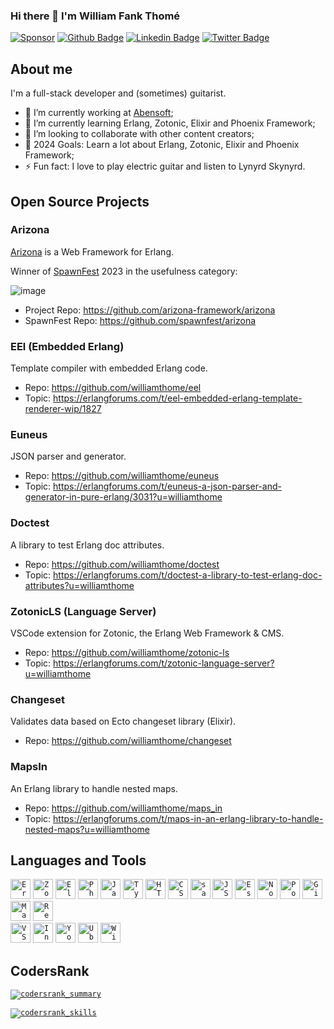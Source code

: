 ### Hi there 👋 I'm William Fank Thomé

[![Sponsor](https://img.shields.io/static/v1?label=Sponsor&message=%E2%9D%A4&logo=GitHub&color=%23fe8e86)](https://github.com/sponsors/williamthome)
[![Github Badge](https://img.shields.io/badge/-Github-000?style=flat-square&logo=Github&logoColor=white&link=https://github.com/williamthome)](https://github.com/williamthome)
[![Linkedin Badge](https://img.shields.io/badge/-LinkedIn-blue?style=flat-square&logo=Linkedin&logoColor=white&link=https://linkedin.com/in/williamthome/)](https://linkedin.com/in/williamthome/)
[![Twitter Badge](https://img.shields.io/badge/-Twitter-1ca0f1?style=flat-square&labelColor=1ca0f1&logo=twitter&logoColor=white&link=https://twitter.com/willegp88)](https://twitter.com/willegp88)

## About me

I'm a full-stack developer and (sometimes) guitarist.

- 🔭 I’m currently working at [Abensoft](https://abensoft.com.br/);
- 🌱 I’m currently learning Erlang, Zotonic, Elixir and Phoenix Framework;
- 👯 I’m looking to collaborate with other content creators;
- 🥅 2024 Goals: Learn a lot about Erlang, Zotonic, Elixir and Phoenix Framework;
- ⚡ Fun fact: I love to play electric guitar and listen to Lynyrd Skynyrd.

## Open Source Projects

### Arizona

[Arizona](https://github.com/arizona-framework/arizona) is a Web Framework for Erlang. 

Winner of [SpawnFest](https://spawnfest.org/) 2023 in the usefulness category:

![image](https://github.com/williamthome/williamthome/assets/35941533/27f3d1d7-3176-4ae4-982c-f9df27ce05cc)

- Project Repo: https://github.com/arizona-framework/arizona
- SpawnFest Repo: https://github.com/spawnfest/arizona

### EEl (Embedded Erlang)

Template compiler with embedded Erlang code.

- Repo: https://github.com/williamthome/eel
- Topic: https://erlangforums.com/t/eel-embedded-erlang-template-renderer-wip/1827

### Euneus

JSON parser and generator.

- Repo: https://github.com/williamthome/euneus
- Topic: https://erlangforums.com/t/euneus-a-json-parser-and-generator-in-pure-erlang/3031?u=williamthome

### Doctest

A library to test Erlang doc attributes.

- Repo: https://github.com/williamthome/doctest
- Topic: https://erlangforums.com/t/doctest-a-library-to-test-erlang-doc-attributes?u=williamthome

### ZotonicLS (Language Server)

VSCode extension for Zotonic, the Erlang Web Framework & CMS.

- Repo: https://github.com/williamthome/zotonic-ls
- Topic: https://erlangforums.com/t/zotonic-language-server?u=williamthome

### Changeset

Validates data based on Ecto changeset library (Elixir).

- Repo: https://github.com/williamthome/changeset

### MapsIn

An Erlang library to handle nested maps.

- Repo: https://github.com/williamthome/maps_in
- Topic: https://erlangforums.com/t/maps-in-an-erlang-library-to-handle-nested-maps?u=williamthome

## Languages and Tools

[<code><img alt="Erlang" width="32px" src="https://cdn.icon-icons.com/icons2/2415/PNG/32/erlang_original_logo_icon_146531.png" /></code>](https:/erlang.org/)
[<code><img alt="Zotonic" width="32px" src="https://pbs.twimg.com/profile_images/527670912/zotonic_twitter_400x400.png" /></code>](https://zotonic.com/)
[<code><img alt="Elixir" width="32px" src="https://cdn.icon-icons.com/icons2/2699/PNG/32/elixir_lang_logo_icon_169207.png" /></code>](https://elixir-lang.org/)
[<code><img alt="Phoenix Framework" width="32px" src="https://fullstackphoenix.com/images/phoenix-bcd92d6eab83c07e921cb06c8121321a.png?vsn=d" /></code>](https://phoenixframework.org/)
[<code><img alt="Javascript" width="32px" src="https://cdn.icon-icons.com/icons2/2415/PNG/32/javascript_original_logo_icon_146455.png" /></code>](https://developer.mozilla.org/en-US/docs/Web/JavaScript)
[<code><img alt="Typescript" width="32px" src="https://cdn.icon-icons.com/icons2/2415/PNG/32/typescript_original_logo_icon_146317.png"></code>](https://typescriptlang.org/)
[<code><img alt="HTML5" width="32px" src="https://cdn.icon-icons.com/icons2/844/PNG/32/HTML5_icon-icons.com_67090.png"></code>](https://developer.mozilla.org/en-US/docs/Web/HTML)
[<code><img alt="CSS3" width="32px" src="https://cdn.icon-icons.com/icons2/1488/PNG/32/5351-css3_102605.png"></code>](https://developer.mozilla.org/en-US/docs/Web/CSS)
[<code><img alt="sass" width="32px" src="https://cdn.icon-icons.com/icons2/2107/PNG/32/file_type_scss_icon_130177.png"></code>](https://sass-lang.com/)
[<code><img alt="JSON" width="32px" src="https://cdn.icon-icons.com/icons2/2699/PNG/32/json_logo_icon_168489.png"></code>](https://json.org/)
[<code><img alt="Eslint" width="32px" src="https://cdn.icon-icons.com/icons2/2699/PNG/32/eslint_logo_icon_171175.png"></code>](https://eslint.org/)
[<code><img alt="NodeJs" width="32px" src="https://cdn.icon-icons.com/icons2/2107/PNG/32/file_type_node_icon_130301.png"></code>](https://nodejs.org/en/)
[<code><img alt="PostgreSQL" width="32px" src="https://cdn.icon-icons.com/icons2/2699/PNG/32/postgresql_logo_icon_170835.png"></code>](https://www.postgresql.org/)
[<code><img alt="Github" width="32px" src="https://img.icons8.com/fluency/32/FFFFFF/github.png"></code>](https://github.com/)
[<code><img alt="Markdown" width="32px" src="https://img.icons8.com/fluency/48/FFFFFF/markdown.png"></code>](https://markdownguide.org/)
[<code><img alt="React" width="32px" src="https://cdn.icon-icons.com/icons2/2415/PNG/32/react_original_logo_icon_146374.png" /></code>](https://reactjs.org/)
<br />
[<code><img alt="VSCode" width="32px" src="https://cdn.icon-icons.com/icons2/2107/PNG/32/file_type_vscode_icon_130084.png" /></code>](https://code.visualstudio.com/)
[<code><img alt="IntelliJ IDEA" width="32px" src="https://img.icons8.com/color/48/FFFFFF/intellij-idea.png" /></code>](https://jetbrains.com/idea/)
[<code><img alt="Youtrack" width="32px" src="https://upload.wikimedia.org/wikipedia/commons/archive/8/8d/20200803082247%21YouTrack_Icon.svg" /></code>](https://jetbrains.com/youtrack/)
[<code><img alt="Ubuntu" width="32px" src="https://cdn.icon-icons.com/icons2/70/PNG/32/ubuntu_14143.png"></code>](https://ubuntu.com/)
[<code><img alt="Windows" width="32px" src="https://img.icons8.com/color/48/FFFFFF/windows-95.png"></code>](https://microsoft.com/windows)

## CodersRank

[<code><img alt="codersrank_summary" src="https://cr-ss-service.azurewebsites.net/api/ScreenShot?widget=summary&username=williamthome&badges=3&show-avatar=false&style=--header-bg-color:%23000;--border-radius:10px" /></code>](https://profile.codersrank.io/user/williamthome)

[<code><img alt="codersrank_skills" src="https://cr-skills-chart-widget.azurewebsites.net/api/api?username=williamthome" /></code>](https://profile.codersrank.io/user/williamthome)

